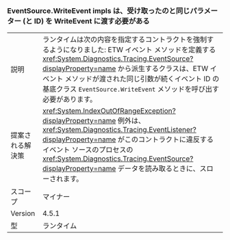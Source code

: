 ### <a name="eventsourcewriteevent-impls-must-pass-writeevent-the-same-parameters-that-it-received-plus-id"></a>EventSource.WriteEvent impls は、受け取ったのと同じパラメーター (と ID) を WriteEvent に渡す必要がある

|   |   |
|---|---|
|説明|ランタイムは次の内容を指定するコントラクトを強制するようになりました: ETW イベント メソッドを定義する <xref:System.Diagnostics.Tracing.EventSource?displayProperty=name> から派生するクラスは、ETW イベント メソッドが渡された同じ引数が続くイベント ID の基底クラス <code>EventSource.WriteEvent</code> メソッドを呼び出す必要があります。|
|提案される解決策|<xref:System.IndexOutOfRangeException?displayProperty=name> 例外は、<xref:System.Diagnostics.Tracing.EventListener?displayProperty=name> がこのコントラクトに違反するイベント ソースのプロセスの <xref:System.Diagnostics.Tracing.EventSource?displayProperty=name> データを読み取るときに、スローされます。|
|スコープ|マイナー|
|Version|4.5.1|
|型|ランタイム|

